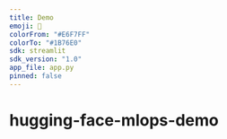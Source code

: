 ```yaml
---
title: Demo
emoji: 🤗
colorFrom: "#E6F7FF"
colorTo: "#1B76E0"
sdk: streamlit
sdk_version: "1.0"
app_file: app.py
pinned: false
---
```



# hugging-face-mlops-demo
